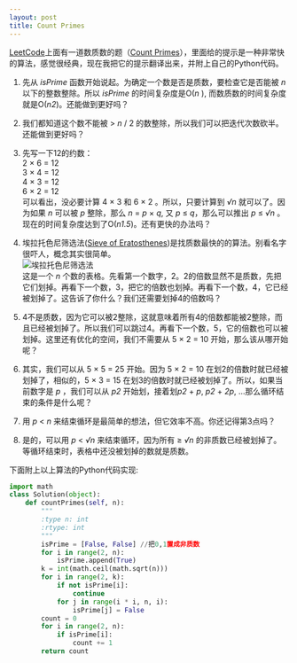 ```yaml
---
layout: post
title: Count Primes
---
```

[LeetCode](https://leetcode.com)上面有一道数质数的题（[Count Primes](https://leetcode.com/problems/count-primes/)），里面给的提示是一种非常快的算法，感觉很经典，现在我把它的提示翻译出来，并附上自己的Python代码。

1. 先从 *isPrime* 函数开始说起。为确定一个数是否是质数，要检查它是否能被 *n* 以下的整数整除。所以 *isPrime* 的时间复杂度是O(*n* ), 而数质数的时间复杂度就是O(*n2*)。还能做到更好吗？

2. 我们都知道这个数不能被 > *n* / 2 的数整除，所以我们可以把迭代次数砍半。还能做到更好吗？

3. 先写一下12的约数：<br>
2 × 6 = 12<br>
3 × 4 = 12<br>
4 × 3 = 12<br>
6 × 2 = 12<br>
可以看出，没必要计算 4 × 3 和 6 × 2 。所以，只要计算到 *√n* 就可以了。因为如果 *n* 可以被 *p* 整除，那么 *n* = *p* × *q*, 又 *p* ≤ *q*，那么可以推出 *p* ≤ *√n* 。现在的时间复杂度达到了O(*n1.5*)。还有更快的办法吗？

4. 埃拉托色尼筛选法([Sieve of Eratosthenes](http://en.wikipedia.org/wiki/Sieve_of_Eratosthenes))是找质数最快的的算法。别看名字很吓人，概念其实很简单。<br>
![埃拉托色尼筛选法](http://prdwb.github.io/images/2015/10/Sieve_of_Eratosthenes_animation.gif)<br>
这是一个 *n* 个数的表格。先看第一个数字，2。2的倍数显然不是质数，先把它们划掉。再看下一个数，3，把它的倍数也划掉。再看下一个数，4，它已经被划掉了。这告诉了你什么？我们还需要划掉4的倍数吗？

5. 4不是质数，因为它可以被2整除，这就意味着所有4的倍数都能被2整除，而且已经被划掉了。所以我们可以跳过4。再看下一个数，5，它的倍数也可以被划掉。这里还有优化的空间，我们不需要从 5 × 2 = 10 开始，那么该从哪开始呢？

6. 其实，我们可以从 5 × 5 = 25 开始。因为 5 × 2 = 10 在划2的倍数时就已经被划掉了，相似的，5 × 3 = 15 在划3的倍数时就已经被划掉了。所以，如果当前数字是 *p* ，我们可以从 *p2* 开始划，接着划*p2* + *p*, *p2* + *2p*, ...那么循环结束的条件是什么呢？

7. 用 *p* < *n* 来结束循环是最简单的想法，但它效率不高。你还记得第3点吗？

8. 是的，可以用 *p* < *√n* 来结束循环，因为所有 ≥ *√n* 的非质数已经被划掉了。等循环结束时，表格中还没被划掉的数就是质数。

下面附上以上算法的Python代码实现:

```python
import math
class Solution(object):
    def countPrimes(self, n):
        """
        :type n: int
        :rtype: int
        """
        isPrime = [False, False] //把0,1置成非质数
        for i in range(2, n):
            isPrime.append(True)
        k = int(math.ceil(math.sqrt(n)))
        for i in range(2, k):
            if not isPrime[i]:
                continue
            for j in range(i * i, n, i):
                isPrime[j] = False
        count = 0
        for i in range(2, n):
            if isPrime[i]:
                count += 1
        return count
```